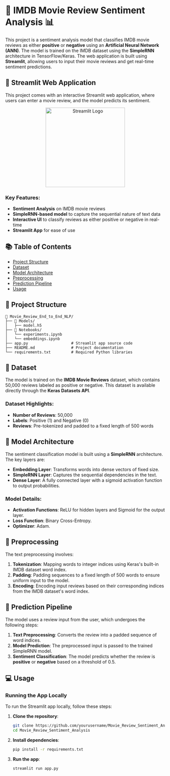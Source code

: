 # 🎥 IMDB Movie Review Sentiment Analysis 📊

This project is a sentiment analysis model that classifies IMDB movie reviews as either **positive** or **negative** using an **Artificial Neural Network (ANN)**. The model is trained on the IMDB dataset using the **SimpleRNN** architecture in TensorFlow/Keras. The web application is built using **Streamlit**, allowing users to input their movie reviews and get real-time sentiment predictions.

## 🚀 Streamlit Web Application

This project comes with an interactive Streamlit web application, where users can enter a movie review, and the model predicts its sentiment.

<p align="center">
  <a href="https://your-streamlit-app-link">
    <img src="https://streamlit.io/images/brand/streamlit-logo-secondary-colormark-darktext.png" width="250" alt="Streamlit Logo">
  </a>
</p>

### Key Features:
- **Sentiment Analysis** on IMDB movie reviews
- **SimpleRNN-based model** to capture the sequential nature of text data
- **Interactive UI** to classify reviews as either positive or negative in real-time
- **Streamlit App** for ease of use

## 📚 Table of Contents
- [Project Structure](#-project-structure)
- [Dataset](#-dataset)
- [Model Architecture](#-model-architecture)
- [Preprocessing](#-preprocessing)
- [Prediction Pipeline](#-prediction-pipeline)
- [Usage](#-usage)

## 📂 Project Structure

```
📂 Movie_Review_End_to_End_NLP/
├── 📁 Models/
│   ├── model.h5         
├── 📂 Notebooks/
│   └── experiments.ipynb
│   └── embeddings.ipynb
├── app.py                   # Streamlit app source code
├── README.md                # Project documentation
└── requirements.txt         # Required Python libraries
```



## 💽 Dataset

The model is trained on the **IMDB Movie Reviews** dataset, which contains 50,000 reviews labeled as positive or negative. This dataset is available directly through the **Keras Datasets API**.

### Dataset Highlights:
- **Number of Reviews**: 50,000
- **Labels**: Positive (1) and Negative (0)
- **Reviews**: Pre-tokenized and padded to a fixed length of 500 words

## 🤖 Model Architecture

The sentiment classification model is built using a **SimpleRNN** architecture. The key layers are:

- **Embedding Layer**: Transforms words into dense vectors of fixed size.
- **SimpleRNN Layer**: Captures the sequential dependencies in the text.
- **Dense Layer**: A fully connected layer with a sigmoid activation function to output probabilities.

### Model Details:
- **Activation Functions**: ReLU for hidden layers and Sigmoid for the output layer.
- **Loss Function**: Binary Cross-Entropy.
- **Optimizer**: Adam.

## 🧹 Preprocessing

The text preprocessing involves:
1. **Tokenization**: Mapping words to integer indices using Keras's built-in IMDB dataset word index.
2. **Padding**: Padding sequences to a fixed length of 500 words to ensure uniform input to the model.
3. **Encoding**: Encoding input reviews based on their corresponding indices from the IMDB dataset's word index.

## 📝 Prediction Pipeline

The model uses a review input from the user, which undergoes the following steps:
1. **Text Preprocessing**: Converts the review into a padded sequence of word indices.
2. **Model Prediction**: The preprocessed input is passed to the trained SimpleRNN model.
3. **Sentiment Classification**: The model predicts whether the review is **positive** or **negative** based on a threshold of 0.5.

## 💻 Usage

### Running the App Locally

To run the Streamlit app locally, follow these steps:

1. **Clone the repository**:
    ```bash
    git clone https://github.com/yourusername/Movie_Review_Sentiment_Analysis.git
    cd Movie_Review_Sentiment_Analysis
    ```

2. **Install dependencies**:
    ```bash
    pip install -r requirements.txt
    ```

3. **Run the app**:
    ```bash
    streamlit run app.py
    ```
